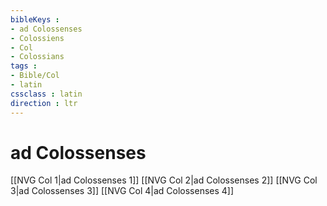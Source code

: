 ```yaml
---
bibleKeys : 
- ad Colossenses
- Colossiens
- Col
- Colossians
tags : 
- Bible/Col
- latin
cssclass : latin
direction : ltr
---
```


# ad Colossenses

[[NVG Col 1|ad Colossenses 1]]
[[NVG Col 2|ad Colossenses 2]]
[[NVG Col 3|ad Colossenses 3]]
[[NVG Col 4|ad Colossenses 4]]
